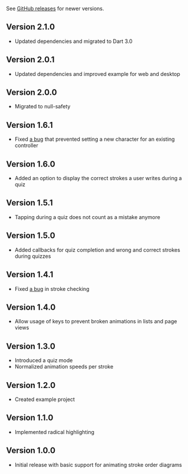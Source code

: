 See [GitHub releases](https://github.com/Mr-Pepe/stroke-order-animator/releases) for newer versions.

## Version 2.1.0

* Updated dependencies and migrated to Dart 3.0

## Version 2.0.1

* Updated dependencies and improved example for web and desktop

## Version 2.0.0

* Migrated to null-safety

## Version 1.6.1

* Fixed [a bug](https://github.com/Mr-Pepe/stroke-order-animator/issues/17) that prevented setting a new character for an existing controller

## Version 1.6.0

* Added an option to display the correct strokes a user writes during a quiz

## Version 1.5.1

* Tapping during a quiz does not count as a mistake anymore

## Version 1.5.0

* Added callbacks for quiz completion and wrong and correct strokes during quizzes

## Version 1.4.1

* Fixed [a bug](https://github.com/Mr-Pepe/stroke-order-animator/issues/7) in stroke checking

## Version 1.4.0

* Allow usage of keys to prevent broken animations in lists and page views


## Version 1.3.0

* Introduced a quiz mode
* Normalized animation speeds per stroke

## Version 1.2.0

* Created example project


## Version 1.1.0

* Implemented radical highlighting


## Version 1.0.0

* Initial release with basic support for animating stroke order diagrams